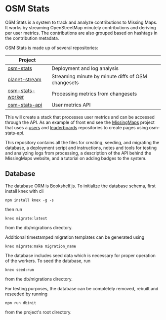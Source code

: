 # OSM Stats

OSM Stats is a system to track and analyze contributions to Missing Maps. It works by streaming OpenStreetMap minutely contributions and deriving per user metrics. The contributions are also grouped based on hashtags in the contribution metadata.

OSM Stats is made up of several repositories:

| Project  |  |
|---------|-----------|
| [osm-stats](https://github.com/AmericanRedCross/osm-stats) | Deployment and log analysis |
| [planet-stream](https://github.com/developmentseed/planet-stream) | Streaming minute by minute diffs of OSM changesets |
| [osm-stats-worker](https://github.com/AmericanRedCross/osm-stats-workers) | Processing metrics from changesets |
| [osm-stats-api](https://github.com/AmericanRedCross/osm-stats-api) | User metrics API |

This will create a stack that processes user metrics and can be accessed through the API. As an example of front end see the [MissingMaps](http://www.missingmaps.org/) project that uses a [users](https://github.com/MissingMaps/users) and [leaderboards](https://github.com/MissingMaps/leaderboards) repositories to create pages using osm-stats-api.

This repository contains all the files for creating, seeding, and migrating the database, a deployment script and instructions, notes and tools for testing and analyzing logs from processing, a description of the API behind the MissingMaps website, and a tutorial on adding badges to the system.


## Database

The database ORM is Bookshelf.js. To initialize the database schema, first install knex with cli
```
npm install knex -g -s
```

then run
```
knex migrate:latest
```

from the db/migrations directory.

Additional timestamped migration templates can be generated using
```
knex migrate:make migration_name
```

The database includes seed data which is necessary for proper operation of the workers. To seed the database, run
```
knex seed:run
```

from the db/migrations directory.


For testing purposes, the database can be completely removed, rebuilt and reseeded by running
```
npm run dbinit
```

from the project's root directory.



